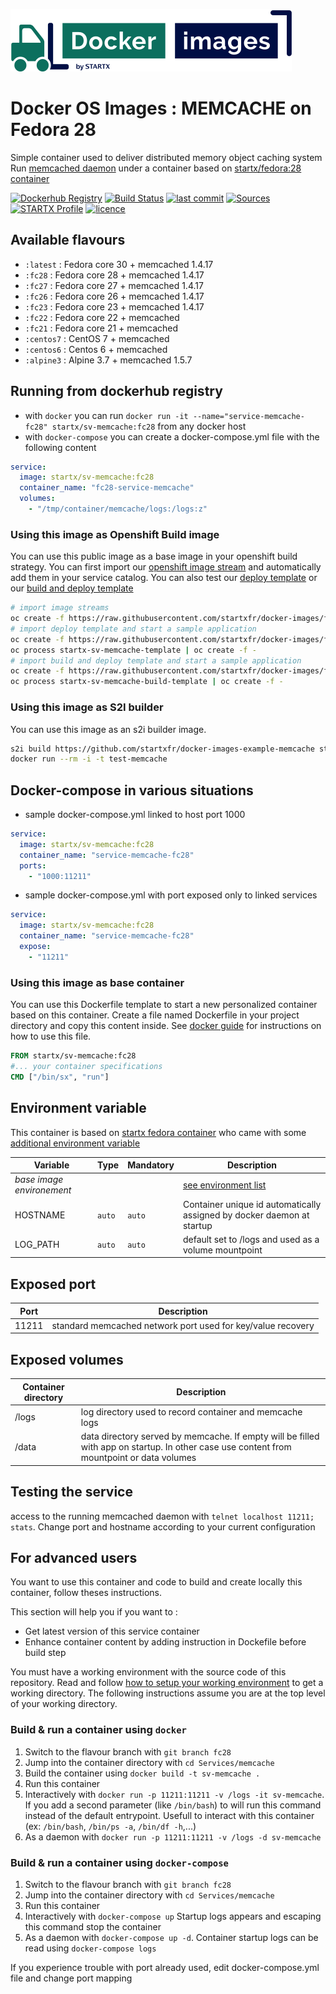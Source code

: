 [![startxfr/docker-images](https://raw.githubusercontent.com/startxfr/docker-images/master/travis/logo-small.svg?sanitize=true)](https://github.com/startxfr/docker-images)

# Docker OS Images : MEMCACHE on Fedora 28

Simple container used to deliver distributed memory object caching system
Run [memcached daemon](https://www.memcached.org/) under a container 
based on [startx/fedora:28 container](https://hub.docker.com/r/startx/fedora)

[![Dockerhub Registry](https://img.shields.io/docker/build/startx/sv-memcache.svg)](https://hub.docker.com/r/startx/sv-memcache) [![Build Status](https://travis-ci.org/startxfr/docker-images.svg?branch=fc28)](https://travis-ci.org/startxfr/docker-images) [![last commit](https://img.shields.io/github/last-commit/startxfr/docker-images.svg)](https://github.com/startxfr/docker-images) [![Sources](https://img.shields.io/badge/startxfr-docker--images-blue.svg)](https://github.com/startxfr/docker-images/tree/fc28/Services/memcache/) [![STARTX Profile](https://img.shields.io/badge/provider-startx-green.svg)](https://github.com/startxfr) [![licence](https://img.shields.io/github/license/startxfr/docker-images.svg)](https://github.com/startxfr/docker-images) 

## Available flavours

* `:latest` : Fedora core 30 + memcached 1.4.17 
* `:fc28` : Fedora core 28 + memcached 1.4.17 
* `:fc27` : Fedora core 27 + memcached 1.4.17
* `:fc26` : Fedora core 26 + memcached 1.4.17
* `:fc23` : Fedora core 23 + memcached 1.4.17
* `:fc22` : Fedora core 22 + memcached 
* `:fc21` : Fedora core 21 + memcached 
* `:centos7` : CentOS 7 + memcached
* `:centos6` : Centos 6 + memcached 
* `:alpine3` : Alpine 3.7 + memcached 1.5.7 

## Running from dockerhub registry

* with `docker` you can run `docker run -it --name="service-memcache-fc28" startx/sv-memcache:fc28` from any docker host
* with `docker-compose` you can create a docker-compose.yml file with the following content
```YAML
service:
  image: startx/sv-memcache:fc28
  container_name: "fc28-service-memcache"
  volumes:
    - "/tmp/container/memcache/logs:/logs:z"
```

### Using this image as Openshift Build image

You can use this public image as a base image in your openshift build strategy. You can first import
our [openshift image stream](https://raw.githubusercontent.com/startxfr/docker-images/fc28/Services/memcache/openshift-imageStreams.json)
and automatically add them in your service catalog. You can also test our [deploy template](https://raw.githubusercontent.com/startxfr/docker-images/fc28/Services/memcache/openshift-template.json)
or our [build and deploy template](https://raw.githubusercontent.com/startxfr/docker-images/fc28/Services/memcache/openshift-template-build.json)

```bash
# import image streams
oc create -f https://raw.githubusercontent.com/startxfr/docker-images/fc28/Services/memcache/openshift-imageStreams.json
# import deploy template and start a sample application
oc create -f https://raw.githubusercontent.com/startxfr/docker-images/fc28/Services/memcache/openshift-template.json
oc process startx-sv-memcache-template | oc create -f -
# import build and deploy template and start a sample application
oc create -f https://raw.githubusercontent.com/startxfr/docker-images/fc28/Services/memcache/openshift-template-build.json
oc process startx-sv-memcache-build-template | oc create -f -
```

### Using this image as S2I builder

You can use this image as an s2i builder image. 
```bash
s2i build https://github.com/startxfr/docker-images-example-memcache startx/sv-memcache test-memcache
docker run --rm -i -t test-memcache
```

## Docker-compose in various situations

* sample docker-compose.yml linked to host port 1000
```YAML
service:
  image: startx/sv-memcache:fc28
  container_name: "service-memcache-fc28"
  ports:
    - "1000:11211"
```
* sample docker-compose.yml with port exposed only to linked services
```YAML
service:
  image: startx/sv-memcache:fc28
  container_name: "service-memcache-fc28"
  expose:
    - "11211"
```

### Using this image as base container

You can use this Dockerfile template to start a new personalized container based on this container. Create a file named Dockerfile in your project directory and copy this content inside. See [docker guide](http://docs.docker.com/engine/reference/builder/) for instructions on how to use this file.
```Dockerfile
FROM startx/sv-memcache:fc28
#... your container specifications
CMD ["/bin/sx", "run"]
```

## Environment variable

This container is based on [startx fedora container](https://hub.docker.com/r/startx/fedora) who came with 
some [additional environment variable](https://github.com/startxfr/docker-images/tree/fc28/OS#environment-variable)

| Variable                  | Type     | Mandatory | Description                                                              |
|---------------------------|----------|-----------|--------------------------------------------------------------------------|
| <i>base image environement</i> |          |           | [see environment list](https://github.com/startxfr/docker-images/tree/fc28/OS#environment-variable)
| HOSTNAME                  | `auto`   | `auto`    | Container unique id automatically assigned by docker daemon at startup
| LOG_PATH                  | `auto`   | `auto`    | default set to /logs and used as a volume mountpoint

## Exposed port

| Port  | Description                                                              |
|-------|--------------------------------------------------------------------------|
| 11211 | standard memcached network port used for key/value recovery

## Exposed volumes

| Container directory  | Description                                                              |
|----------------------|--------------------------------------------------------------------------|
| /logs                | log directory used to record container and memcache logs
| /data                | data directory served by memcache. If empty will be filled with app on startup. In other case use content from mountpoint or data volumes

## Testing the service

access to the running memcached daemon with `telnet localhost 11211; stats`. Change port and hostname according to your current configuration

## For advanced users

You want to use this container and code to build and create locally this container, follow theses instructions.

This section will help you if you want to :
* Get latest version of this service container
* Enhance container content by adding instruction in Dockefile before build step

You must have a working environment with the source code of this repository. Read and follow [how to setup your working environment](https://github.com/startxfr/docker-images#setup-your-working-environment-mandatory) to get a working directory. The following instructions assume you are at the top level of your working directory.

### Build & run a container using `docker`

1. Switch to the flavour branch with `git branch fc28`
2. Jump into the container directory with `cd Services/memcache`
3. Build the container using `docker build -t sv-memcache .`
4. Run this container 
  1. Interactively with `docker run -p 11211:11211 -v /logs -it sv-memcache`. If you add a second parameter (like `/bin/bash`) to will run this command instead of the default entrypoint. Usefull to interact with this container (ex: `/bin/bash`, `/bin/ps -a`, `/bin/df -h`,...) 
  2. As a daemon with `docker run -p 11211:11211 -v /logs -d sv-memcache`

### Build & run a container using `docker-compose`

1. Switch to the flavour branch with `git branch fc28`
2. Jump into the container directory with `cd Services/memcache`
3. Run this container 
  1. Interactively with `docker-compose up` Startup logs appears and escaping this command stop the container
  2. As a daemon with `docker-compose up -d`. Container startup logs can be read using `docker-compose logs`

If you experience trouble with port already used, edit docker-compose.yml file and change port mapping
